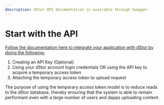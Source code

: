 ```yaml
---
description: dStor API documentation is available through Swagger.
---
```


# Start with the API

[Follow the documentation here to integrate your application with dStor by doing the following:](https://api.dstor.cloud/v1/docs/index.html#/)

1. Creating an API Key (Optional)
2. Using your dStor account login credentials OR using the API key to acquire a temporary access token
3. Attaching the temporary access token to upload request​

The purpose of using the temporary access token model is to reduce reads to the dStor database, thereby ensuring that the system is able to remain performant even with a large number of users and dapps uploading content.

